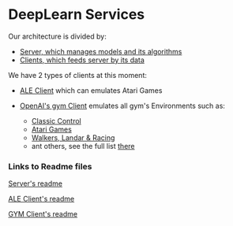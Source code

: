 # DeepLearn Services
Our architecture is divided by:

* [Server, which manages models and its algorithms](/server)
* [Clients, which feeds server by its data](/clients)


We have 2 types of clients at this moment:

- [ALE Client](/clients/rl-client-ale)
which can emulates Atari Games

- [OpenAI's gym Client](/clients/rl-client-gym)
emulates all gym's Environments such as:
    * [Classic Control](https://gym.openai.com/envs#classic_control)
    * [Atari Games](https://gym.openai.com/envs#atari)
    * [Walkers, Landar & Racing](https://gym.openai.com/envs##box2d)
    * ant others, see the full list [there](https://gym.openai.com/envs)

### Links to Readme files
[Server's readme](/server/README.md)

[ALE Client's readme](/clients/rl-client-ale/README.md)

[GYM Client's readme](/clients/rl-client-gym/README.md)
